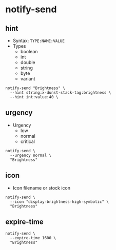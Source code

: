 # notify-send

## hint

- Syntax: `TYPE:NAME:VALUE`
- Types
  - boolean
  - int
  - double
  - string
  - byte
  - variant

```shell
notify-send "Brightness" \
  --hint string:x-dunst-stack-tag:brightness \
  --hint int:value:40 \
```

## urgency

- Urgency
  - low
  - normal
  - critical

```shell
notify-send \
  --urgency normal \
  "Brightness"
```

## icon

- Icon filename or stock icon

```shell
notify-send \
  --icon "display-brightness-high-symbolic" \
  "Brightness"
```

## expire-time

```shell
notify-send \
  --expire-time 1600 \
  "Brightness"
```
